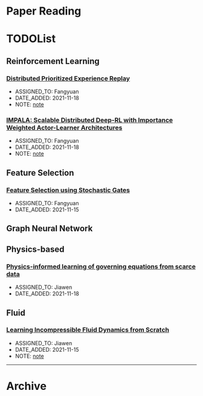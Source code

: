 Paper Reading
===


# TODOList

## Reinforcement Learning

### [Distributed Prioritized Experience Replay](https://arxiv.org/abs/1803.00933)
- ASSIGNED_TO: Fangyuan
- DATE_ADDED: 2021-11-18
- NOTE: [note](notes/dper.org)

### [IMPALA: Scalable Distributed Deep-RL with Importance Weighted Actor-Learner Architectures](https://arxiv.org/abs/1802.01561)
- ASSIGNED_TO: Fangyuan
- DATE_ADDED: 2021-11-18
- NOTE: [note](notes/impala.org)

## Feature Selection

### [Feature Selection using Stochastic Gates](https://arxiv.org/abs/1810.04247)
- ASSIGNED_TO: Fangyuan
- DATE_ADDED: 2021-11-15

## Graph Neural Network

## Physics-based

### [Physics-informed learning of governing equations from scarce data](https://www.nature.com/articles/s41467-021-26434-1)
- ASSIGNED_TO: Jiawen
- DATE_ADDED: 2021-11-18


## Fluid

### [Learning Incompressible Fluid Dynamics from Scratch](https://openreview.net/forum?id=KUDUoRsEphu)
- ASSIGNED_TO: Jiawen
- DATE_ADDED: 2021-11-15
- NOTE: [note](notes/fdfm.md)
---

# Archive
